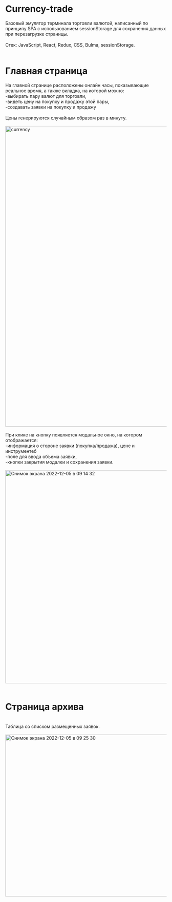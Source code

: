 # Currency-trade
Базовый эмулятор терминала торговли валютой, написанный по принципу SPA с использованием sessionStorage для сохранения данных при перезагрузке страницы.
<br/>
<br/>
Стек: JavaScript, React, Redux, CSS, Bulma, sessionStorage.
<br/>
<br/>
# Главная страница
На главной странице расположены онлайн часы, показывающие реальное время, а также вкладка, на которой можно:
<br/>
-выбирать пару валют для торговли,
<br/>
-видеть цену на покупку и продажу этой пары,
<br/>
-создавать заявки на покупку и продажу
<br/>
<br/>
Цены генерируются случайным образом раз в минуту.
<br/>
<br/>
<img width="939" alt="currency" src="https://user-images.githubusercontent.com/119666136/205566175-8c7d656e-f56a-44b1-a5b2-be6be5a8b754.png">
<br/>
<br/>
 При клике на кнопку появляется модальное окно, на котором отображается:
<br/>
 -информация о стороне заявки (покупка/продажа), цене и инструментеб
<br/>
 -поле для ввода объема заявки,
<br/>
 -кнопки закрытия модалки и сохранения заявки.
<br/>
<br/>
 <img width="666" alt="Снимок экрана 2022-12-05 в 09 14 32" src="https://user-images.githubusercontent.com/119666136/205566309-2053dc3e-5a04-4c3e-9255-f9ecf78a06b5.png">
<br/>
<br/>
# Страница архива
<br/>
Таблица со списком размещенных заявок.
<br/>
<br/>
<img width="506" alt="Снимок экрана 2022-12-05 в 09 25 30" src="https://user-images.githubusercontent.com/119666136/205567008-e1baaaed-87b9-4985-a0e5-6ac3e9a046f9.png">


